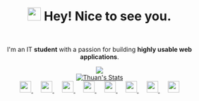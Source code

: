 <div align="center">
<h1><img src="https://emojis.slackmojis.com/emojis/images/1531849430/4246/blob-sunglasses.gif?1531849430" width="30"/> Hey! Nice to see you.</h1>

<br>

<p> I'm an IT <strong>student</strong> with a passion for building <strong>highly usable web applications</strong>.</p>

<img src="./img/ongDev.webp">

<br>

  <a href="https://github.com/thuanpham2311" class="rich-diff-level-one">
    <img src="https://github-readme-stats.vercel.app/api?username=thuanpham2311&icon_color=586069&text_color=586069&bg_color=fff&line_height=30&hide_title=true&title_color=0366d6" alt="Thuan's Stats" >
  </a>

<br>

  <a target="_blank" rel="noopener noreferrer" href= "https://www.youtube.com/channel/UCLAeh5SDjUBOjnE8HTXJLGw">
    <img src="./img/icons/youtube.svg" width="26px"/>
  </a>
  &emsp;
  <a target="_blank" rel="noopener noreferrer" href= "https://photos.app.goo.gl/DHmPLryYPK4fp2xDA">
    <img src="./img/icons/photos.svg" width="26px"/>
  </a>
  &emsp;
  <a target="_blank" rel="noopener noreferrer" href="http://thuanpham2311.github.io/">
    <img src="./img/icons/blog.svg" width="26px"/>
  </a>
  &emsp;
  <a target="_blank" rel="noopener noreferrer" href="https://www.youtube.com/playlist?list=PLiK7Zu7FR9jVJyURcW5nmXveGzJ1DAvf5">
    <img src="./img/icons/music.svg" width="26px"/>
  </a>
  &emsp;
  <a target="_blank" rel="noopener noreferrer" href="https://m.me/thuanpham2311">
    <img src="./img/icons/chat.svg" width="26px"/>
  </a>
  &emsp;
  <a target="_blank" rel="noopener noreferrer" href="mailto:phamtanthuan2311@gmail.com">
    <img src="./img/icons/gmail.svg" width="26px"/>
  </a>
  &emsp;
  <a target="_blank" rel="noopener noreferrer" href="http://linkedin.com/in/thuanpham2311">
    <img src="./img/icons/linkedin.svg" width="26px"/>
  </a>
  &emsp;
  <a target="_blank" rel="noopener noreferrer" href="https://paypal.me/tp2311">
    <img src="./img/icons/paypal.svg" width="26px"/>
  </a>
<br>
</div>

<!---
NhamNgocTuanAnh/NhamNgocTuanAnh is a ✨ special ✨ repository because its `README.md` (this file) appears on your GitHub profile.
You can click the Preview link to take a look at your changes.
--->

